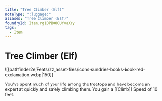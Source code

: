 ```yaml
---
title: "Tree Climber (Elf)"
noteType: ":luggage:"
aliases: "Tree Climber (Elf)"
foundryId: Item.rg1DPBO0OUYvaXYy
tags:
  - Item
---
```


# Tree Climber (Elf)
![[pathfinder2e/Feats/zz_asset-files/icons-sundries-books-book-red-exclamation.webp|150]]

You've spent much of your life among the treetops and have become an expert at quickly and safely climbing them. You gain a [[Climb]] Speed of 10 feet.
